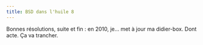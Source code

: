 ```yaml
---
title: BSD dans l'huile 8
---
```


Bonnes résolutions, suite et fin : en 2010, je... met à jour ma didier-box.
Dont acte. Ça va trancher.

